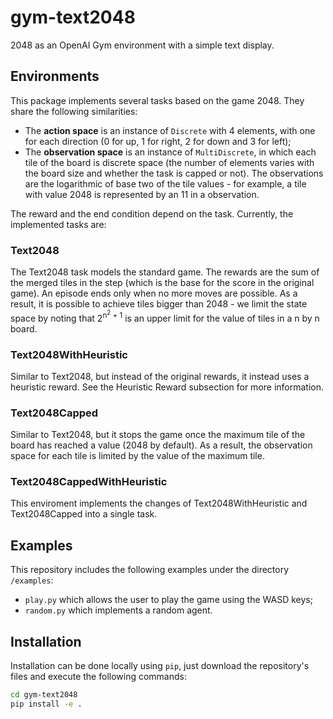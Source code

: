 # gym-text2048

2048 as an OpenAI Gym environment with a simple text display.

## Environments

This package implements several tasks based on the game 2048. They share the following similarities:

* The **action space** is an instance of `Discrete` with 4 elements, with one for each direction (0 for up, 1 for right, 2 for down and 3 for left);
* The **observation space** is an instance of `MultiDiscrete`, in which each tile of the board is discrete space (the number of elements varies with the board size and whether the task is capped or not). The observations are the logarithmic of base two of the tile values - for example, a tile with value 2048 is represented by an 11 in a observation.

The reward and the end condition depend on the task. Currently, the implemented tasks are:

### Text2048

The Text2048 task models the standard game. The rewards are the sum of the merged tiles in the step (which is the base for the score in the original game). An episode ends only when no more moves are possible. As a result, it is possible to achieve tiles bigger than 2048 - we limit the state space by noting that 2<sup>n<sup>2</sup> + 1</sup> is an upper limit for the value of tiles in a n by n board.

### Text2048WithHeuristic

Similar to Text2048, but instead of the original rewards, it instead uses a heuristic reward. See the Heuristic Reward subsection for more information.

### Text2048Capped

Similar to Text2048, but it stops the game once the maximum tile of the board has reached a value (2048 by default). As a result, the observation space for each tile is limited by the value of the maximum tile.

### Text2048CappedWithHeuristic

This enviroment implements the changes of Text2048WithHeuristic and Text2048Capped into a single task.

## Examples

This repository includes the following examples under the directory `/examples`:

* `play.py` which allows the user to play the game using the WASD keys;
* `random.py` which implements a random agent.

## Installation

Installation can be done locally using `pip`, just download the repository's files and execute the following commands:

```bash
cd gym-text2048
pip install -e .
```
